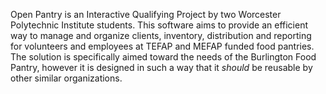 Open Pantry is an Interactive Qualifying Project by two Worcester Polytechnic Institute students.  This software aims to provide an efficient way to manage and organize clients, inventory, distribution and reporting for volunteers and employees at TEFAP and MEFAP funded food pantries.  The solution is specifically aimed toward the needs of the Burlington Food Pantry, however it is designed in such a way that it _should_ be reusable by other similar organizations.